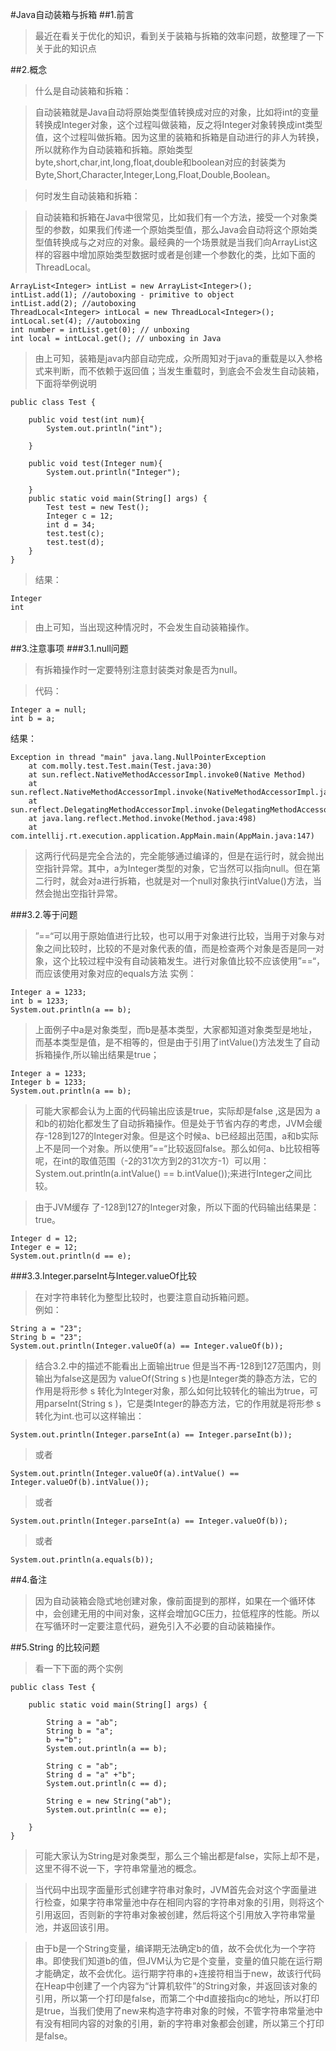 #Java自动装箱与拆箱
##1.前言
>最近在看关于优化的知识，看到关于装箱与拆箱的效率问题，故整理了一下关于此的知识点

##2.概念
>什么是自动装箱和拆箱：

>自动装箱就是Java自动将原始类型值转换成对应的对象，比如将int的变量转换成Integer对象，这个过程叫做装箱，反之将Integer对象转换成int类型值，这个过程叫做拆箱。因为这里的装箱和拆箱是自动进行的非人为转换，所以就称作为自动装箱和拆箱。原始类型byte,short,char,int,long,float,double和boolean对应的封装类为Byte,Short,Character,Integer,Long,Float,Double,Boolean。

>何时发生自动装箱和拆箱：

>自动装箱和拆箱在Java中很常见，比如我们有一个方法，接受一个对象类型的参数，如果我们传递一个原始类型值，那么Java会自动将这个原始类型值转换成与之对应的对象。最经典的一个场景就是当我们向ArrayList这样的容器中增加原始类型数据时或者是创建一个参数化的类，比如下面的ThreadLocal。

	ArrayList<Integer> intList = new ArrayList<Integer>();
	intList.add(1); //autoboxing - primitive to object
	intList.add(2); //autoboxing
	ThreadLocal<Integer> intLocal = new ThreadLocal<Integer>();
	intLocal.set(4); //autoboxing
	int number = intList.get(0); // unboxing
	int local = intLocal.get(); // unboxing in Java

>由上可知，装箱是java内部自动完成，众所周知对于java的重载是以入参格式来判断，而不依赖于返回值；当发生重载时，到底会不会发生自动装箱，下面将举例说明

	public class Test {
	
	    public void test(int num){
	        System.out.println("int");
	
	    }
	
	    public void test(Integer num){
	        System.out.println("Integer");
	
	    }
	    public static void main(String[] args) {
	        Test test = new Test();
	        Integer c = 12;
	        int d = 34;
	        test.test(c);
	        test.test(d);
	    }
	}

>结果：

	Integer
	int

>由上可知，当出现这种情况时，不会发生自动装箱操作。

##3.注意事项
###3.1.null问题
>有拆箱操作时一定要特别注意封装类对象是否为null。

>代码：

	Integer a = null;
	int b = a;

结果：

	Exception in thread "main" java.lang.NullPointerException
	    at com.molly.test.Test.main(Test.java:30)
	    at sun.reflect.NativeMethodAccessorImpl.invoke0(Native Method)
	    at sun.reflect.NativeMethodAccessorImpl.invoke(NativeMethodAccessorImpl.java:62)
	    at sun.reflect.DelegatingMethodAccessorImpl.invoke(DelegatingMethodAccessorImpl.java:43)
	    at java.lang.reflect.Method.invoke(Method.java:498)
	    at com.intellij.rt.execution.application.AppMain.main(AppMain.java:147)

>这两行代码是完全合法的，完全能够通过编译的，但是在运行时，就会抛出空指针异常。其中，a为Integer类型的对象，它当然可以指向null。但在第二行时，就会对a进行拆箱，也就是对一个null对象执行intValue()方法，当然会抛出空指针异常。

###3.2.等于问题
>”==“可以用于原始值进行比较，也可以用于对象进行比较，当用于对象与对象之间比较时，比较的不是对象代表的值，而是检查两个对象是否是同一对象，这个比较过程中没有自动装箱发生。进行对象值比较不应该使用”==“，而应该使用对象对应的equals方法 
实例：

	Integer a = 1233;
	int b = 1233;
	System.out.println(a == b);

>上面例子中a是对象类型，而b是基本类型，大家都知道对象类型是地址，而基本类型是值，是不相等的，但是由于引用了intValue()方法发生了自动拆箱操作,所以输出结果是true；

	Integer a = 1233;
	Integer b = 1233;
	System.out.println(a == b);

>可能大家都会认为上面的代码输出应该是true，实际却是false ,这是因为 a和b的初始化都发生了自动拆箱操作。但是处于节省内存的考虑，JVM会缓存-128到127的Integer对象。但是这个时候a、b已经超出范围，a和b实际上不是同一个对象。所以使用”==“比较返回false。那么如何a、b比较相等呢，在int的取值范围（-2的31次方到2的31次方-1）可以用： System.out.println(a.intValue() == b.intValue());来进行Integer之间比较。

>由于JVM缓存	了-128到127的Integer对象，所以下面的代码输出结果是：true。

	Integer d = 12;
	Integer e = 12;
	System.out.println(d == e);

###3.3.Integer.parseInt与Integer.valueOf比较
>在对字符串转化为整型比较时，也要注意自动拆箱问题。   
例如：

	String a = "23";
	String b = "23";
	System.out.println(Integer.valueOf(a) == Integer.valueOf(b));

>结合3.2.中的描述不能看出上面输出true 
但是当不再-128到127范围内，则输出为false这是因为 
valueOf(String s )也是Integer类的静态方法，它的作用是将形参 s 转化为Integer对象，那么如何比较转化的输出为true，可用parseInt(String s )，它是类Integer的静态方法，它的作用就是将形参 s 转化为int.也可以这样输出：

    System.out.println(Integer.parseInt(a) == Integer.parseInt(b));

>或者

    System.out.println(Integer.valueOf(a).intValue() == Integer.valueOf(b).intValue());

>或者

    System.out.println(Integer.parseInt(a) == Integer.valueOf(b));

>或者

	System.out.println(a.equals(b));

##4.备注
>因为自动装箱会隐式地创建对象，像前面提到的那样，如果在一个循环体中，会创建无用的中间对象，这样会增加GC压力，拉低程序的性能。所以在写循环时一定要注意代码，避免引入不必要的自动装箱操作。

##5.String 的比较问题
>看一下下面的两个实例

	public class Test {
	
	    public static void main(String[] args) {
	
	        String a = "ab";
	        String b = "a";
	        b +="b";
	        System.out.println(a == b);
	
	        String c = "ab";
	        String d = "a" +"b";
	        System.out.println(c == d);
	
	        String e = new String("ab");
	        System.out.println(c == e);
	
	    }
	}

>可能大家认为String是对象类型，那么三个输出都是false，实际上却不是，这里不得不说一下，字符串常量池的概念。

>当代码中出现字面量形式创建字符串对象时，JVM首先会对这个字面量进行检查，如果字符串常量池中存在相同内容的字符串对象的引用，则将这个引用返回，否则新的字符串对象被创建，然后将这个引用放入字符串常量池，并返回该引用。

>由于b是一个String变量，编译期无法确定b的值，故不会优化为一个字符串。即使我们知道b的值，但JVM认为它是个变量，变量的值只能在运行期才能确定，故不会优化。运行期字符串的+连接符相当于new，故该行代码在Heap中创建了一个内容为“计算机软件”的String对象，并返回该对象的引用，所以第一个打印是false，而第二个中d直接指向c的地址，所以打印是true，当我们使用了new来构造字符串对象的时候，不管字符串常量池中有没有相同内容的对象的引用，新的字符串对象都会创建，所以第三个打印是false。
